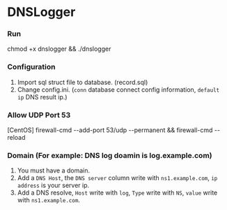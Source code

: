 # DNSLogger

### Run

chmod +x dnslogger && ./dnslogger


### Configuration

1. Import sql struct file to database. (record.sql)
2. Change config.ini. (`conn` database connect config information, `default ip` DNS result ip.)


### Allow UDP Port 53

[CentOS] firewall-cmd --add-port 53/udp --permanent && firewall-cmd --reload


### Domain (For example: DNS log doamin is log.example.com)

1. You must have a domain.
2. Add a `DNS Host`, the `DNS server` column write with `ns1.example.com`, `ip address` is your server ip.
3. Add a DNS resolve, `Host` write with `log`, `Type` write with `NS`, `value` write with `ns1.example.com`.
